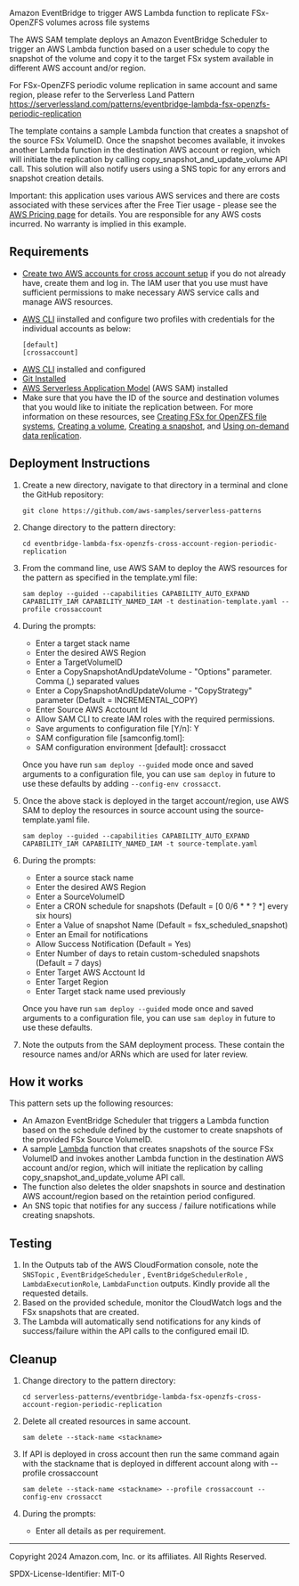 Amazon EventBridge to trigger AWS Lambda function to replicate FSx-OpenZFS volumes across file systems

The AWS SAM template deploys an Amazon EventBridge Scheduler to trigger an AWS Lambda function based on a user schedule to copy the snapshot of the volume and copy it to the target FSx system available in different AWS account and/or region.

For FSx-OpenZFS periodic volume replication in same account and same region, please refer to the Serverless Land Pattern <https://serverlessland.com/patterns/eventbridge-lambda-fsx-openzfs-periodic-replication>

The template contains a sample Lambda function that creates a snapshot of the source FSx VolumeID. Once the snapshot becomes available, it invokes another Lambda function in the destination AWS account or region, which will initiate the replication by calling copy_snapshot_and_update_volume API call. This solution will also notify users using a SNS topic for any errors and snapshot creation details.

Important: this application uses various AWS services and there are costs associated with these services after the Free Tier usage - please see the [AWS Pricing page](https://aws.amazon.com/pricing/) for details. You are responsible for any AWS costs incurred. No warranty is implied in this example.

## Requirements

* [Create two AWS accounts for cross account setup](https://portal.aws.amazon.com/gp/aws/developer/registration/index.html) if you do not already have, create them and log in. The IAM user that you use must have sufficient permissions to make necessary AWS service calls and manage AWS resources.

* [AWS CLI](https://docs.aws.amazon.com/cli/latest/userguide/install-cliv2.html) iinstalled and configure two profiles with credentials for the individual accounts as below:

    ```
    [default]
    [crossaccount]
    ```


- [AWS CLI](https://docs.aws.amazon.com/cli/latest/userguide/install-cliv2.html) installed and configured
- [Git Installed](https://git-scm.com/book/en/v2/Getting-Started-Installing-Git)
- [AWS Serverless Application Model](https://docs.aws.amazon.com/serverless-application-model/latest/developerguide/serverless-sam-cli-install.html) (AWS SAM) installed
- Make sure that you have the ID of the source and destination volumes that you would like to initiate the replication between. For more information on these resources, see [Creating FSx for OpenZFS file systems](https://docs.aws.amazon.com/fsx/latest/OpenZFSGuide/creating-file-systems.html), [Creating a volume](https://docs.aws.amazon.com/fsx/latest/OpenZFSGuide/creating-volumes.html), [Creating a snapshot](https://docs.aws.amazon.com/fsx/latest/OpenZFSGuide/snapshots-openzfs.html#creating-snapshots), and [Using on-demand data replication](https://docs.aws.amazon.com/fsx/latest/OpenZFSGuide/on-demand-replication.html#how-to-use-data-replication).

## Deployment Instructions

1. Create a new directory, navigate to that directory in a terminal and clone the GitHub repository:
   ```
   git clone https://github.com/aws-samples/serverless-patterns
   ```
1. Change directory to the pattern directory:
   ```
   cd eventbridge-lambda-fsx-openzfs-cross-account-region-periodic-replication
   ```
1. From the command line, use AWS SAM to deploy the AWS resources for the pattern as specified in the template.yml file:
   ```
   sam deploy --guided --capabilities CAPABILITY_AUTO_EXPAND CAPABILITY_IAM CAPABILITY_NAMED_IAM -t destination-template.yaml --profile crossaccount
   ```
1. During the prompts:

   - Enter a target stack name
   - Enter the desired AWS Region
   - Enter a TargetVolumeID
   - Enter a CopySnapshotAndUpdateVolume - "Options" parameter. Comma (,) separated values
   - Enter a CopySnapshotAndUpdateVolume - "CopyStrategy" parameter (Default = INCREMENTAL_COPY)
   - Enter Source AWS Acctount Id
   - Allow SAM CLI to create IAM roles with the required permissions.
   - Save arguments to configuration file [Y/n]: Y
	- SAM configuration file [samconfig.toml]:
	- SAM configuration environment [default]: crossacct

   Once you have run `sam deploy --guided` mode once and saved arguments to a configuration file, you can use `sam deploy` in future to use these defaults by adding `--config-env crossacct`.


1. Once the above stack is deployed in the target account/region, use AWS SAM to deploy the resources in source account using the source-template.yaml file.
   ```
   sam deploy --guided --capabilities CAPABILITY_AUTO_EXPAND CAPABILITY_IAM CAPABILITY_NAMED_IAM -t source-template.yaml
   ```
1. During the prompts:

   - Enter a source stack name
   - Enter the desired AWS Region
   - Enter a SourceVolumeID
   - Enter a CRON schedule for snapshots (Default = [0 0/6 * * ? *] every six hours)
   - Enter a Value of snapshot Name (Default = fsx_scheduled_snapshot)
   - Enter an Email for notifications
   - Allow Success Notification (Default = Yes)
   - Enter Number of days to retain custom-scheduled snapshots (Default = 7 days)
   - Enter Target AWS Acctount Id
   - Enter Target Region
   - Enter Target stack name used previously

   Once you have run `sam deploy --guided` mode once and saved arguments to a configuration file, you can use `sam deploy` in future to use these defaults.

2. Note the outputs from the SAM deployment process. These contain the resource names and/or ARNs which are used for later review.

## How it works

This pattern sets up the following resources:

- An Amazon EventBridge Scheduler that triggers a Lambda function based on the schedule defined by the customer to create snapshots of the provided FSx Source VolumeID.
- A sample [Lambda](https://docs.aws.amazon.com/lambda/latest/dg/welcome.html) function that creates snapshots of the source FSx VolumeID and invokes another Lambda function in the destination AWS account and/or region, which will initiate the replication by calling copy_snapshot_and_update_volume API call.
- The function also deletes the older snapshots in source and destination AWS account/region based on the retaintion period configured.
- An SNS topic that notifies for any success / failure notifications while creating snapshots.


## Testing

1. In the Outputs tab of the AWS CloudFormation console, note the `SNSTopic` , `EventBridgeScheduler` , `EventBridgeSchedulerRole` , `LambdaExecutionRole`, `LambdaFunction` outputs. Kindly provide all the requested details.
2. Based on the provided schedule, monitor the CloudWatch logs and the FSx snapshots that are created. 
3. The Lambda will automatically send notifications for any kinds of success/failure within the API calls to the configured email ID.


## Cleanup

 
1. Change directory to the pattern directory:
    ```
    cd serverless-patterns/eventbridge-lambda-fsx-openzfs-cross-account-region-periodic-replication
    ```
1. Delete all created resources in same account.
    ```
    sam delete --stack-name <stackname>
    ```
    
1. If API is deployed in cross account then run the same command again with the stackname that is deployed in different account along with --profile crossaccount
    ```
    sam delete --stack-name <stackname> --profile crossaccount --config-env crossacct
   ``````
1. During the prompts:
    * Enter all details as per requirement.

---

Copyright 2024 Amazon.com, Inc. or its affiliates. All Rights Reserved.

SPDX-License-Identifier: MIT-0

